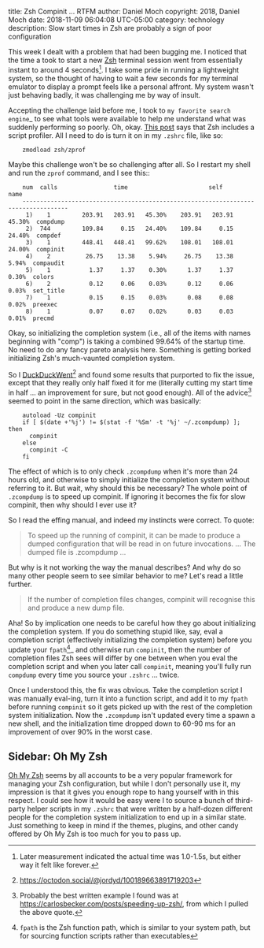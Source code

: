 title: Zsh Compinit ... RTFM
author: Daniel Moch
copyright: 2018, Daniel Moch
date: 2018-11-09 06:04:08 UTC-05:00
category: technology
description: Slow start times in Zsh are probably a sign of poor configuration

This week I dealt with a problem that had been bugging me. I noticed
that the time a took to start a new [Zsh](https://www.zsh.org)
terminal session went from essentially instant to around 4
seconds[^it]. I take some pride in running a lightweight system, so
the thought of having to wait a few seconds for my terminal emulator
to display a prompt feels like a personal affront. My system wasn't
just behaving badly, it was challenging me by way of insult.

Accepting the challenge laid before me, I took to `my favorite search
engine`_ to see what tools were available to help me understand what
was suddenly performing so poorly. Oh, okay. [This
post](https://xebia.com/blog/profiling-zsh-shell-scripts/) says that
Zsh includes a script profiler. All I need to do is turn it on in my
``.zshrc`` file, like so:

		zmodload zsh/zprof

Maybe this challenge won't be so challenging after all. So I restart my
shell and run the ``zprof`` command, and I see this::

		num  calls                time                       self            name
		-----------------------------------------------------------------------------------
		 1)    1         203.91   203.91   45.30%    203.91   203.91   45.30%  compdump
		 2)  744         109.84     0.15   24.40%    109.84     0.15   24.40%  compdef
		 3)    1         448.41   448.41   99.62%    108.01   108.01   24.00%  compinit
		 4)    2          26.75    13.38    5.94%     26.75    13.38    5.94%  compaudit
		 5)    1           1.37     1.37    0.30%      1.37     1.37    0.30%  colors
		 6)    2           0.12     0.06    0.03%      0.12     0.06    0.03%  set_title
		 7)    1           0.15     0.15    0.03%      0.08     0.08    0.02%  preexec
		 8)    1           0.07     0.07    0.02%      0.03     0.03    0.01%  precmd

Okay, so initializing the completion system (i.e., all of the items with
names beginning with "comp") is taking a combined 99.64% of the startup
time. No need to do any fancy pareto analysis here. Something is getting
borked initializing Zsh's much-vaunted completion system.

So I [DuckDuckWent](https://duckduckgo.com)[^jk] and found some
results that purported to fix the issue, except that they really only
half fixed it for me (literally cutting my start time in half ... an
improvement for sure, but not good enough). All of the advice[^ad]
seemed to point in the same direction, which was basically:

		autoload -Uz compinit
		if [ $(date +'%j') != $(stat -f '%Sm' -t '%j' ~/.zcompdump) ]; then
		  compinit
		else
		  compinit -C
		fi

The effect of which is to only check ``.zcompdump`` when it's more than
24 hours old, and otherwise to simply initialize the completion system
without referring to it. But wait, why should this be necessary? The
whole point of ``.zcompdump`` is to speed up compinit. If ignoring it
becomes the fix for slow compinit, then why should I ever use it?

So I read the effing manual, and indeed my instincts were correct. To
quote:

> To speed up the running of compinit, it can be made to produce a
> dumped configuration that will be read in on future invocations. ...
> The dumped file is .zcompdump ...

But why is it not working the way the manual describes? And why do so
many other people seem to see similar behavior to me? Let's read a
little further.

> If the number of completion files changes, compinit will recognise
> this and produce a new dump file.

Aha! So by implication one needs to be careful how they go about
initializing the completion system. If you do something stupid like,
say, eval a completion script (effectively initializing the completion
system) before you update your ``fpath``[^fp]_ and otherwise run
``compinit``, then the number of completion files Zsh sees will differ
by one between when you eval the completion script and when you later
call ``compinit``, meaning you'll fully run ``compdump`` every time you
source your ``.zshrc`` ... twice.

Once I understood this, the fix was obvious. Take the completion script
I was manually eval-ing, turn it into a function script, and add it to
my ``fpath`` before running ``compinit`` so it gets picked up with the
rest of the completion system initialization. Now the ``.zcompdump``
isn't updated every time a spawn a new shell, and the initialization
time dropped down to 60-90 ms for an improvement of over 90% in the
worst case.

Sidebar: Oh My Zsh
------------------

[Oh My Zsh](https://ohmyz.sh/) seems by all accounts to be a very
popular framework for managing your Zsh configuration, but while I
don't personally use it, my impression is that it gives you enough
rope to hang yourself with in this respect. I could see how it would
be easy were I to source a bunch of third-party helper scripts in my
``.zshrc`` that were written by a half-dozen different people for the
completion system initialization to end up in a similar state. Just
something to keep in mind if the themes, plugins, and other candy
offered by Oh My Zsh is too much for you to pass up.

[^it]: Later measurement indicated the actual time was 1.0-1.5s, but either way it felt like forever.

[^jk]: https://octodon.social/@jordyd/100189663891719203

[^ad]: Probably the best written example I found was at https://carlosbecker.com/posts/speeding-up-zsh/, from which I pulled the above quote.

[^fp]: ``fpath`` is the Zsh function path, which is similar to your system path, but for sourcing function scripts rather than executables
